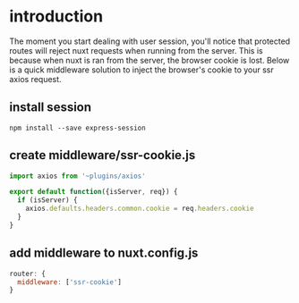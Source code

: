 # introduction

The moment you start dealing with user session, you'll notice that protected routes will reject nuxt requests when running from the server. This is because when nuxt is ran from the server, the browser cookie is lost. Below is a quick middleware solution to inject the browser's cookie to your ssr axios request.

## install session

`npm install --save express-session`

## create middleware/ssr-cookie.js

```js
import axios from '~plugins/axios'

export default function({isServer, req}) {
  if (isServer) {
    axios.defaults.headers.common.cookie = req.headers.cookie
  }
}
```

## add middleware to nuxt.config.js

```js
router: {
  middleware: ['ssr-cookie']
}
```
